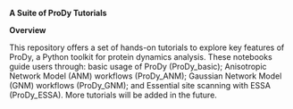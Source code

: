 **A Suite of ProDy Tutorials**

**Overview**

This repository offers a set of hands-on tutorials to explore key features of ProDy, a Python toolkit for protein dynamics analysis. These notebooks guide users through: basic usage of ProDy (ProDy_basic); Anisotropic Network Model (ANM) workflows (ProDy_ANM); Gaussian Network Model (GNM) workflows (ProDy_GNM); and Essential site scanning with ESSA (ProDy_ESSA). More tutorials will be added in the future. 

